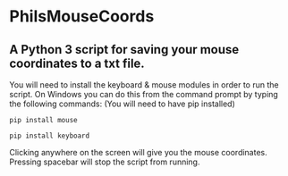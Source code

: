 # PhilsMouseCoords
## A Python 3 script for saving your mouse coordinates to a txt file.

You will need to install the keyboard & mouse modules in order to run the script. 
On Windows you can do this from the command prompt by typing the following commands:
(You will need to have pip installed)

```pip install mouse```

```pip install keyboard```

Clicking anywhere on the screen will give you the mouse coordinates.
Pressing spacebar will stop the script from running.
